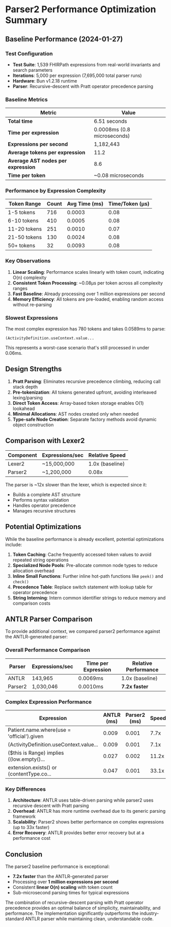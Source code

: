# Parser2 Performance Optimization Summary

## Baseline Performance (2024-01-27)

### Test Configuration
- **Test Suite**: 1,539 FHIRPath expressions from real-world invariants and search parameters
- **Iterations**: 5,000 per expression (7,695,000 total parser runs)
- **Hardware**: Bun v1.2.18 runtime
- **Parser**: Recursive-descent with Pratt operator precedence parsing

### Baseline Metrics

| Metric | Value |
|--------|-------|
| **Total time** | 6.51 seconds |
| **Time per expression** | 0.0008ms (0.8 microseconds) |
| **Expressions per second** | 1,182,443 |
| **Average tokens per expression** | 11.2 |
| **Average AST nodes per expression** | 8.6 |
| **Time per token** | ~0.08 microseconds |

### Performance by Expression Complexity

| Token Range | Count | Avg Time (ms) | Time/Token (μs) |
|-------------|-------|---------------|-----------------|
| 1-5 tokens | 716 | 0.0003 | 0.08 |
| 6-10 tokens | 410 | 0.0005 | 0.08 |
| 11-20 tokens | 251 | 0.0010 | 0.07 |
| 21-50 tokens | 130 | 0.0024 | 0.08 |
| 50+ tokens | 32 | 0.0093 | 0.08 |

### Key Observations

1. **Linear Scaling**: Performance scales linearly with token count, indicating O(n) complexity
2. **Consistent Token Processing**: ~0.08μs per token across all complexity ranges
3. **Fast Baseline**: Already processing over 1 million expressions per second
4. **Memory Efficiency**: All tokens are pre-loaded, enabling random access without re-parsing

### Slowest Expressions

The most complex expression has 780 tokens and takes 0.0589ms to parse:
```
(ActivityDefinition.useContext.value...
```

This represents a worst-case scenario that's still processed in under 0.06ms.

## Design Strengths

1. **Pratt Parsing**: Eliminates recursive precedence climbing, reducing call stack depth
2. **Pre-tokenization**: All tokens generated upfront, avoiding interleaved lexing/parsing
3. **Direct Token Access**: Array-based token storage enables O(1) lookahead
4. **Minimal Allocations**: AST nodes created only when needed
5. **Type-safe Node Creation**: Separate factory methods avoid dynamic object construction

## Comparison with Lexer2

| Component | Expressions/sec | Relative Speed |
|-----------|----------------|----------------|
| Lexer2 | ~15,000,000 | 1.0x (baseline) |
| Parser2 | ~1,200,000 | 0.08x |

The parser is ~12x slower than the lexer, which is expected since it:
- Builds a complete AST structure
- Performs syntax validation
- Handles operator precedence
- Manages recursive structures

## Potential Optimizations

While the baseline performance is already excellent, potential optimizations include:

1. **Token Caching**: Cache frequently accessed token values to avoid repeated string operations
2. **Specialized Node Pools**: Pre-allocate common node types to reduce allocation overhead
3. **Inline Small Functions**: Further inline hot-path functions like `peek()` and `check()`
4. **Precedence Table**: Replace switch statement with lookup table for operator precedence
5. **String Interning**: Intern common identifier strings to reduce memory and comparison costs

## ANTLR Parser Comparison

To provide additional context, we compared parser2 performance against the ANTLR-generated parser:

### Overall Performance Comparison

| Parser | Expressions/sec | Time per Expression | Relative Performance |
|--------|----------------|-------------------|---------------------|
| ANTLR | 143,965 | 0.0069ms | 1.0x (baseline) |
| Parser2 | 1,030,046 | 0.0010ms | **7.2x faster** |

### Complex Expression Performance

| Expression | ANTLR (ms) | Parser2 (ms) | Speedup |
|------------|------------|--------------|---------|
| Patient.name.where(use = 'official').given | 0.009 | 0.001 | 7.7x |
| (ActivityDefinition.useContext.value... | 0.009 | 0.001 | 7.1x |
| ($this is Range) implies ((low.empty()... | 0.027 | 0.002 | 11.2x |
| extension.exists() or (contentType.co... | 0.047 | 0.001 | 33.1x |


### Key Differences

1. **Architecture**: ANTLR uses table-driven parsing while parser2 uses recursive descent with Pratt parsing
2. **Overhead**: ANTLR has more runtime overhead due to its generic parsing framework
3. **Scalability**: Parser2 shows better performance on complex expressions (up to 33x faster)
4. **Error Recovery**: ANTLR provides better error recovery but at a performance cost

## Conclusion

The parser2 baseline performance is exceptional:
- **7.2x faster** than the ANTLR-generated parser
- Processing over **1 million expressions per second**
- Consistent **linear O(n) scaling** with token count
- Sub-microsecond parsing times for typical expressions

The combination of recursive-descent parsing with Pratt operator precedence provides an optimal balance of simplicity, maintainability, and performance. The implementation significantly outperforms the industry-standard ANTLR parser while maintaining clean, understandable code.
